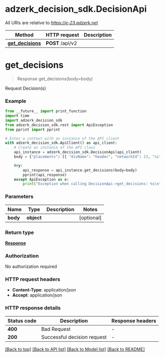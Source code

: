 # adzerk_decision_sdk.DecisionApi

All URIs are relative to *https://e-23.adzerk.net*

Method | HTTP request | Description
------------- | ------------- | -------------
[**get_decisions**](DecisionApi.md#get_decisions) | **POST** /api/v2 | 


# **get_decisions**
> Response get_decisions(body=body)



Request Decision(s)

### Example

```python
from __future__ import print_function
import time
import adzerk_decision_sdk
from adzerk_decision_sdk.rest import ApiException
from pprint import pprint

# Enter a context with an instance of the API client
with adzerk_decision_sdk.ApiClient() as api_client:
    # Create an instance of the API class
    api_instance = adzerk_decision_sdk.DecisionApi(api_client)
    body = {"placements": [{ "divName": "header", "networkId": 23, "siteId": 667480, "adTypes": [5] }] } # object |  (optional)

    try:
        api_response = api_instance.get_decisions(body=body)
        pprint(api_response)
    except ApiException as e:
        print("Exception when calling DecisionApi->get_decisions: %s\n" % e)
```

### Parameters

Name | Type | Description  | Notes
------------- | ------------- | ------------- | -------------
 **body** | **object**|  | [optional] 

### Return type

[**Response**](Response.md)

### Authorization

No authorization required

### HTTP request headers

 - **Content-Type**: application/json
 - **Accept**: application/json

### HTTP response details
| Status code | Description | Response headers |
|-------------|-------------|------------------|
**400** | Bad Request |  -  |
**200** | Successful decision request |  -  |

[[Back to top]](#) [[Back to API list]](../README.md#documentation-for-api-endpoints) [[Back to Model list]](../README.md#documentation-for-models) [[Back to README]](../README.md)

